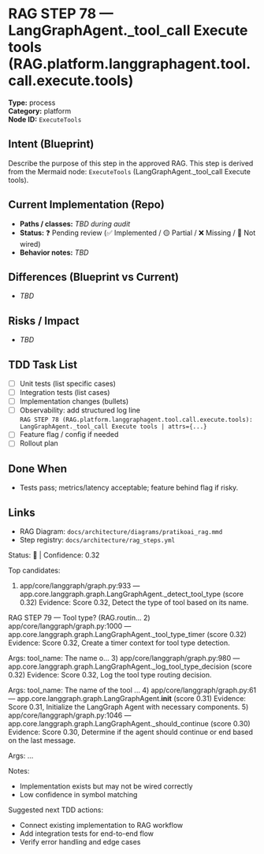 # RAG STEP 78 — LangGraphAgent._tool_call Execute tools (RAG.platform.langgraphagent.tool.call.execute.tools)

**Type:** process  
**Category:** platform  
**Node ID:** `ExecuteTools`

## Intent (Blueprint)
Describe the purpose of this step in the approved RAG. This step is derived from the Mermaid node: `ExecuteTools` (LangGraphAgent._tool_call Execute tools).

## Current Implementation (Repo)
- **Paths / classes:** _TBD during audit_
- **Status:** ❓ Pending review (✅ Implemented / 🟡 Partial / ❌ Missing / 🔌 Not wired)
- **Behavior notes:** _TBD_

## Differences (Blueprint vs Current)
- _TBD_

## Risks / Impact
- _TBD_

## TDD Task List
- [ ] Unit tests (list specific cases)
- [ ] Integration tests (list cases)
- [ ] Implementation changes (bullets)
- [ ] Observability: add structured log line  
  `RAG STEP 78 (RAG.platform.langgraphagent.tool.call.execute.tools): LangGraphAgent._tool_call Execute tools | attrs={...}`
- [ ] Feature flag / config if needed
- [ ] Rollout plan

## Done When
- Tests pass; metrics/latency acceptable; feature behind flag if risky.

## Links
- RAG Diagram: `docs/architecture/diagrams/pratikoai_rag.mmd`
- Step registry: `docs/architecture/rag_steps.yml`


<!-- AUTO-AUDIT:BEGIN -->
Status: 🔌  |  Confidence: 0.32

Top candidates:
1) app/core/langgraph/graph.py:933 — app.core.langgraph.graph.LangGraphAgent._detect_tool_type (score 0.32)
   Evidence: Score 0.32, Detect the type of tool based on its name.

RAG STEP 79 — Tool type? (RAG.routin...
2) app/core/langgraph/graph.py:1000 — app.core.langgraph.graph.LangGraphAgent._tool_type_timer (score 0.32)
   Evidence: Score 0.32, Create a timer context for tool type detection.

Args:
    tool_name: The name o...
3) app/core/langgraph/graph.py:980 — app.core.langgraph.graph.LangGraphAgent._log_tool_type_decision (score 0.32)
   Evidence: Score 0.32, Log the tool type routing decision.

Args:
    tool_name: The name of the tool
 ...
4) app/core/langgraph/graph.py:61 — app.core.langgraph.graph.LangGraphAgent.__init__ (score 0.31)
   Evidence: Score 0.31, Initialize the LangGraph Agent with necessary components.
5) app/core/langgraph/graph.py:1046 — app.core.langgraph.graph.LangGraphAgent._should_continue (score 0.30)
   Evidence: Score 0.30, Determine if the agent should continue or end based on the last message.

Args:
...

Notes:
- Implementation exists but may not be wired correctly
- Low confidence in symbol matching

Suggested next TDD actions:
- Connect existing implementation to RAG workflow
- Add integration tests for end-to-end flow
- Verify error handling and edge cases
<!-- AUTO-AUDIT:END -->